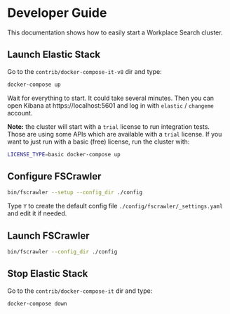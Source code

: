 # Developer Guide

This documentation shows how to easily start a Workplace Search cluster.

## Launch Elastic Stack

Go to the `contrib/docker-compose-it-v8` dir and type:

```sh
docker-compose up
```

Wait for everything to start. It could take several minutes.
Then you can open Kibana at https://localhost:5601 and log in with `elastic` / `changeme` account.

**Note:** the cluster will start with a `trial` license to run integration tests.
Those are using some APIs which are available with a `trial` license. If you want to just run
with a basic (free) license, run the cluster with: 

```sh
LICENSE_TYPE=basic docker-compose up
```

## Configure FSCrawler

```sh
bin/fscrawler --setup --config_dir ./config
```

Type `Y` to create the default config file `./config/fscrawler/_settings.yaml` and edit it if needed.

## Launch FSCrawler

```sh
bin/fscrawler --config_dir ./config
```

## Stop Elastic Stack

Go to the `contrib/docker-compose-it` dir and type:

```sh
docker-compose down
```

